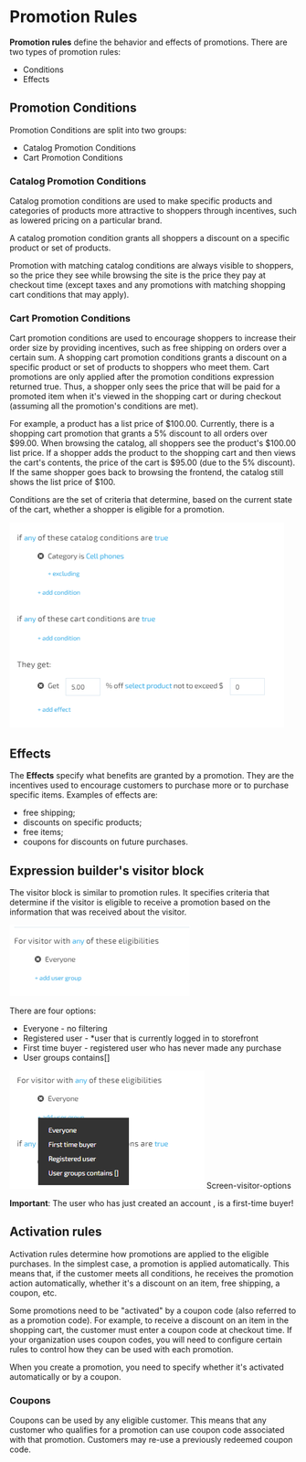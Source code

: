 # Promotion Rules

**Promotion rules** define the behavior and effects of promotions. There are two types of promotion rules:

* Conditions
* Effects

## Promotion Conditions

Promotion Conditions are split into two groups:

* Catalog Promotion Conditions
* Cart Promotion Conditions

### Catalog Promotion Conditions

Catalog promotion conditions are used to make specific products and categories of products more attractive to shoppers through incentives, such as lowered pricing on a particular brand.

A catalog promotion condition grants all shoppers a discount on a specific product or set of products.

 Promotion with matching catalog conditions are always visible to shoppers, so the price they see while browsing the site is the price they pay at checkout time (except taxes and any promotions with matching shopping cart conditions that may apply).

### Cart Promotion Conditions

Cart promotion conditions are used to encourage shoppers to increase their order size by providing incentives, such as free shipping on orders over a certain sum. A shopping cart promotion conditions grants a discount on a specific product or set of products to shoppers who meet them. Cart promotions are only applied after the promotion conditions expression returned true. Thus, a shopper only sees the price that will be paid for a promoted item when it's viewed in the shopping cart or during checkout (assuming all the promotion's conditions are met).

For example, a product has a list price of $100.00. Currently, there is a shopping cart promotion that grants a 5% discount to all orders over $99.00. When browsing the catalog, all shoppers see the product's $100.00 list price. If a shopper adds the product to the shopping cart and then views the cart's contents, the price of the cart is $95.00 (due to the 5% discount). If the same shopper goes back to browsing the frontend, the catalog still shows the list price of $100.

Conditions are the set of criteria that determine, based on the current state of the cart, whether a shopper is eligible for a promotion.

![Fig. Catalog Cart Conditions](media/screen-catalog-cart-conditions.png)

## Effects

The **Effects**  specify what benefits are granted by a promotion. They are the incentives used to encourage customers to purchase more or to purchase specific items. Examples of effects are:

* free shipping;
* discounts on specific products;
* free items;
* coupons for discounts on future purchases.

## Expression builder's visitor block

The visitor block is similar to promotion rules. It specifies criteria that determine if the visitor is eligible to receive a promotion based on the information that was received about the visitor.  

![Fig. Visitor Conditions](media/screen-visitor-conditions.png)

There are four options:

* Everyone - no filtering
* Registered user - *user that is currently logged in to storefront
* First time buyer - registered user who has never made any purchase
* User groups contains[]

![Fig. Visitor Options](media/screen-visitor-options.png)
Screen-visitor-options

**Important**: The user who has just created an account , is a first-time buyer!

## Activation rules

Activation rules determine how promotions are applied to the eligible purchases. In the simplest case, a promotion is applied automatically. This means that, if the customer meets all conditions, he receives the promotion action automatically, whether it's a discount on an item, free shipping, a coupon, etc.

Some promotions need to be "activated" by a coupon code (also referred to as a promotion code). For example, to receive a discount on an item in the shopping cart, the customer must enter a coupon code at checkout time. If your organization uses coupon codes, you will need to configure certain rules to control how they can be used with each promotion.

When you create a promotion, you need to specify whether it's activated automatically or by a coupon.

### Coupons

Coupons can be used by any eligible customer. This means that any customer who qualifies for a promotion can use coupon code associated with that promotion. Customers may re-use a previously redeemed coupon code.

